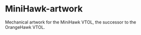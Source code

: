 # MiniHawk-artwork
Mechanical artwork for the MiniHawk VTOL, the successor to the OrangeHawk VTOL. 
